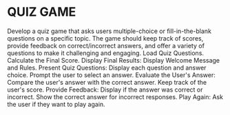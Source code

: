 # QUIZ GAME
Develop a quiz game that asks users multiple-choice or fill-in-the-blank questions on a specific topic. The game should keep track of scores, provide feedback on correct/incorrect answers, and offer a variety of questions to make it challenging and engaging.
Load Quiz Questions. Calculate the Final Score. Display Final Results: Display Welcome Message and Rules.
Present Quiz Questions: Display each question and answer choice. Prompt the user to
select an answer.
Evaluate the User's Answer: Compare the user's answer with the correct answer. Keep track of the user's score.
Provide Feedback: Display if the answer was correct or incorrect. Show the correct answer for incorrect responses.
Play Again: Ask the user if they want to play again.
